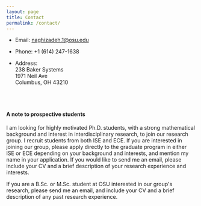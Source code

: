 ```yaml
---
layout: page
title: Contact
permalink: /contact/
---
```



- Email: naghizadeh.1@osu.edu

- Phone: +1 (614) 247-1638

- Address: <br>
238 Baker Systems<br>
1971 Neil Ave<br>
Columbus, OH 43210 

<br>
<br>


<h4 id="prospective"> A note to prospective students </h4>
<p>
I am looking for highly motivated Ph.D. students, with a strong mathematical background and interest in interdisciplinary research, to join our research group. I recruit students from both ISE and ECE. If you are interested in joining our group, please apply directly to the graduate program in either ISE or ECE depending on your background and interests, and mention my name in your application. If you would like to send me an email, please include your CV and a brief description of your research experience and interests.
</p>

<p> If you are a B.Sc. or M.Sc. student at OSU interested in our group's research, please send me an email, and include your CV and a brief description of any past research experience.</p>



